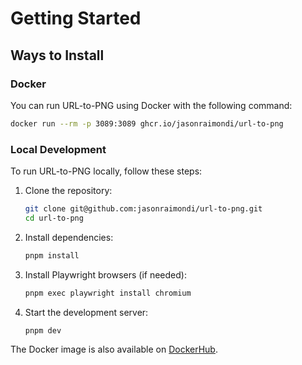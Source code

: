 # Getting Started

## Ways to Install

### Docker

You can run URL-to-PNG using Docker with the following command:

```bash
docker run --rm -p 3089:3089 ghcr.io/jasonraimondi/url-to-png
```

### Local Development

To run URL-to-PNG locally, follow these steps:

1. Clone the repository:

   ```bash
   git clone git@github.com:jasonraimondi/url-to-png.git
   cd url-to-png
   ```

2. Install dependencies:

   ```bash
   pnpm install
   ```

3. Install Playwright browsers (if needed):

   ```bash
   pnpm exec playwright install chromium
   ```

4. Start the development server:
   ```bash
   pnpm dev
   ```

The Docker image is also available on [DockerHub](https://hub.docker.com/r/jasonraimondi/url-to-png/).
